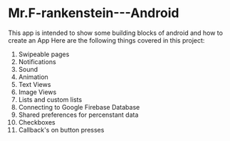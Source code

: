 # Mr.F-rankenstein---Android
This app is intended to show some building blocks of android and how to create an App
Here are the following things covered in this project:
1. Swipeable pages
1. Notifications
1. Sound
1. Animation
1. Text Views
1. Image Views
1. Lists and custom lists
1. Connecting to Google Firebase Database
1. Shared preferences for percenstant data
1. Checkboxes
1. Callback's on button presses
